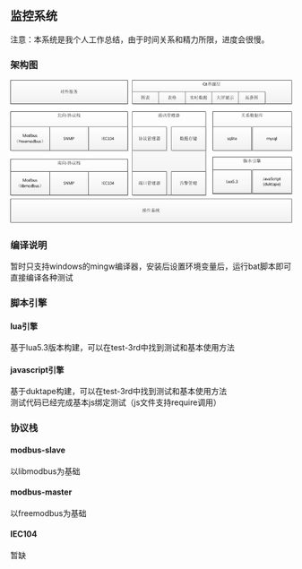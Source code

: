## 监控系统
注意：本系统是我个人工作总结，由于时间关系和精力所限，进度会很慢。

### 架构图
![架构图](doc/architecture.png)


### 编译说明
暂时只支持windows的mingw编译器，安装后设置环境变量后，运行bat脚本即可直接编译各种测试

### 脚本引擎

#### lua引擎
基于lua5.3版本构建，可以在test-3rd中找到测试和基本使用方法

#### javascript引擎
基于duktape构建，可以在test-3rd中找到测试和基本使用方法  
测试代码已经完成基本js绑定测试（js文件支持require调用）  

### 协议栈

#### modbus-slave
以libmodbus为基础

#### modbus-master
以freemodbus为基础

#### IEC104
暂缺